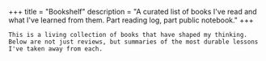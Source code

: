 +++
title = "Bookshelf"
description = "A curated list of books I've read and what I've learned from them. Part reading log, part public notebook."
+++

    This is a living collection of books that have shaped my thinking. Below are not just reviews, but summaries of the most durable lessons I've taken away from each.
